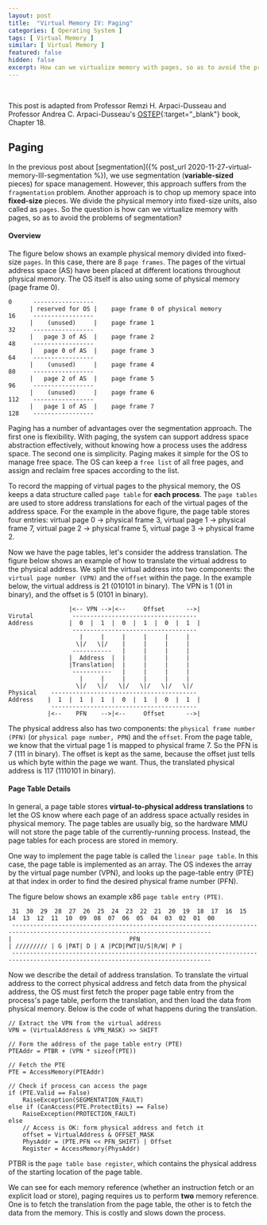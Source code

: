 ```yaml
---
layout: post
title:  "Virtual Memory IV: Paging"
categories: [ Operating System ]
tags: [ Virtual Memory ]
similar: [ Virtual Memory ]
featured: false
hidden: false
excerpt: How can we virtualize memory with pages, so as to avoid the problems of segmentation
---
```


<br />

This post is adapted from Professor Remzi H. Arpaci-Dusseau and  Professor Andrea C. Arpaci-Dusseau's [OSTEP](http://pages.cs.wisc.edu/~remzi/OSTEP/){:target="_blank"} book, Chapter 18.

## Paging

In the previous post about [segmentation]({% post_url 2020-11-27-virtual-memory-III-segmentation %}), we use segmentation (**variable-sized** pieces) for space management. However, this approach suffers from the `fragmentation` problem. Another approach is to chop up memory space into **fixed-size** pieces. We divide the physical memory into fixed-size units, also called as `pages`. So the question is how can we virtualize memory with pages, so as to avoid the problems of segmentation?


#### Overview

The figure below shows an example physical memory divided into fixed-size `pages`. In this case, there are 8 `page frames`. The pages of the virtual address space (AS) have been placed at different locations throughout physical memory. The OS itself is also using some of physical memory (page frame 0).
```
0      -----------------
      | reserved for OS |    page frame 0 of physical memory
16     -----------------     
      |    (unused)     |    page frame 1
32     -----------------  
      |   page 3 of AS  |    page frame 2
48     -----------------    
      |   page 0 of AS  |    page frame 3
64     -----------------  
      |    (unused)     |    page frame 4
80     -----------------   
      |   page 2 of AS  |    page frame 5
96     -----------------      
      |    (unused)     |    page frame 6
112    -----------------
      |   page 1 of AS  |    page frame 7
128    -----------------
```

Paging has a number of advantages over the segmentation approach. The first one is flexibility. With paging, the system can support address space abstraction effectively, without knowing how a process uses the address space. The second one is simplicity. Paging makes it simple for the OS to manage free space. The OS can keep a `free list` of all free pages, and assign and reclaim free spaces according to the list.

To record the mapping of virtual pages to the physical memory, the OS keeps a data structure called `page table` for **each process**. The `page tables` are used to store address translations for each of the virtual pages of the address space. For the example in the above figure, the page table stores four entries: virtual page 0 -> physical frame 3, virtual page 1 -> physical frame 7, virtual page 2 -> physical frame 5, virtual page 3 -> physical frame 2.

Now we have the page tables, let's consider the address translation. The figure below shows an example of how to translate the virtual address to the physical address. We split the virtual address into two components: the `virtual page number (VPN)` and the `offset` within the page. In the example below, the virtual address is 21 (010101 in binary). The VPN is 1 (01 in binary), and the offset is 5 (0101 in binary). 

```
                 |<-- VPN -->|<--     Offset      -->|
Virutal           -----------------------------------
Address          |  0  |  1  |  0  |  1  |  0  |  1  |
                  -----------------------------------
                    |     |     |     |     |     |
                   \|/   \|/    |     |     |     |
                  -----------   |     |     |     |   
                 |  Address  |  |     |     |     |
                 |Translation|  |     |     |     |
                  -----------   |     |     |     |
                    |     |     |     |     |     |
                   \|/   \|/   \|/   \|/   \|/   \|/
Physical    -----------------------------------------
Address    |  1  |  1  |  1  |  0  |  1  |  0  |  1  |
            -----------------------------------------
           |<--    PFN    -->|<--     Offset      -->|
```

The physical address also has two components: the `physical frame number (PFN)` (or `physical page number, PPN`) and the `offset`. From the page table, we know that the virtual page 1 is mapped to physical frame 7. So the PFN is 7 (111 in binary). The offset is kept as the same, because the offset just tells us which byte within the page we want. Thus, the translated physical address is 117 (1110101 in binary).

#### Page Table Details

In general, a page table stores **virtual-to-physical address translations** to let the OS know where each page of an address space actually resides in physical memory. The page tables are usually big, so the hardware MMU will not store the page table of the currently-running process. Instead, the page tables for each process are stored in memory.

One way to implement the page table is called the `linear page table`. In this case, the page table is implemented as an array. The OS indexes the array by the virtual page number (VPN), and looks up the page-table entry (PTE) at that index in order to find the desired physical frame number (PFN).

The figure below shows an example x86 `page table entry (PTE)`.
```
 31  30  29  28  27  26  25  24  23  22  21  20  19  18  17  16  15  14  13  12  11  10  09  08  07  06  05  04  03  02  01  00
 ------------------------------------------------------------------------------------------------------------------------------
|                                 PFN                                          | ///////// | G |PAT| D | A |PCD|PWT|U/S|R/W| P |  
 ------------------------------------------------------------------------------------------------------------------------------  
```

Now we describe the detail of address translation. To translate the virtual address to the correct physical address and fetch data from the physical address, the OS must first fetch the proper page table entry from the process's page table, perform the translation, and then load the data from physical memory. Below is the code of what happens during the translation.

```
// Extract the VPN from the virtual address
VPN = (VirtualAddress & VPN_MASK) >> SHIFT

// Form the address of the page table entry (PTE)
PTEAddr = PTBR + (VPN * sizeof(PTE))

// Fetch the PTE
PTE = AccessMemory(PTEAddr)

// Check if process can access the page
if (PTE.Valid == False)
    RaiseException(SEGMENTATION_FAULT)
else if (CanAccess(PTE.ProtectBits) == False)
    RaiseException(PROTECTION_FAULT)
else
    // Access is OK: form physical address and fetch it
    offset = VirtualAddress & OFFSET_MASK
    PhysAddr = (PTE.PFN << PFN_SHIFT) | Offset
    Register = AccessMemory(PhysAddr)
```
PTBR is the `page table base register`, which contains the physical address of the starting location of the page table.

We can see for each memory reference (whether an instruction fetch or an explicit load or store), paging requires us to perform **two** memory reference. One is to fetch the translation from the page table, the other is to fetch the data from the memory. This is costly and slows down the process.
